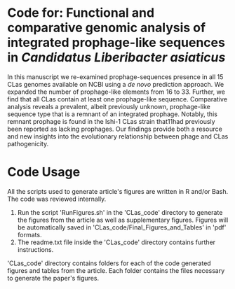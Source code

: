 Code for: Functional and comparative genomic analysis of integrated prophage-like sequences in *Candidatus Liberibacter asiaticus*
=========================

In this manuscript we re-examined prophage-sequences presence in all 15 CLas genomes available on NCBI using a *de novo* prediction approach. We expanded  the  number  of  prophage-like  elements  from  16  to  33. Further,  we find that all CLas contain at least one prophage-like sequence. Comparative analysis reveals a prevalent, albeit previously unknown, prophage-like sequence type that is a remnant of an integrated prophage.  Notably, this remnant prophage is found in the Ishi-1 CLas strain that11had previously been reported as lacking prophages.  Our findings provide both a resource and new insights into the evolutionary relationship between phage and CLas pathogenicity.

Code Usage
=========================
All the scripts used to generate article's figures are written in R and/or Bash. The code was reviewed internally.

1. Run the script 'RunFigures.sh' in the 'CLas_code' directory to generate the figures from the article as well as supplementary figures. Figures will be automatically saved in 'CLas_code/Final_Figures_and_Tables' in 'pdf' formats.
2. The readme.txt file inside the 'CLas_code' directory contains further instructions.
 
'CLas_code' directory contains folders for each of the code generated figures and tables from the article. Each folder contains the files necessary to generate the paper's figures.
